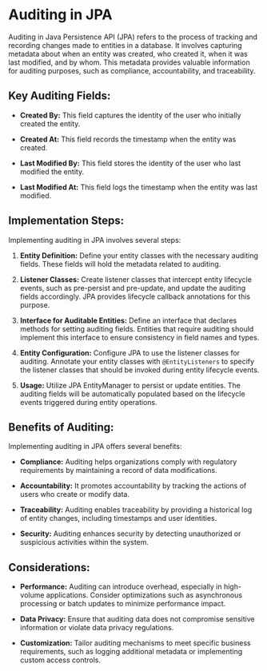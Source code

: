 # Auditing in JPA

Auditing in Java Persistence API (JPA) refers to the process of tracking and recording changes made to entities in a database. It involves capturing metadata about when an entity was created, who created it, when it was last modified, and by whom. This metadata provides valuable information for auditing purposes, such as compliance, accountability, and traceability.

## Key Auditing Fields:

- **Created By:** This field captures the identity of the user who initially created the entity.

- **Created At:** This field records the timestamp when the entity was created.

- **Last Modified By:** This field stores the identity of the user who last modified the entity.

- **Last Modified At:** This field logs the timestamp when the entity was last modified.

## Implementation Steps:

Implementing auditing in JPA involves several steps:

1. **Entity Definition:** Define your entity classes with the necessary auditing fields. These fields will hold the metadata related to auditing.

2. **Listener Classes:** Create listener classes that intercept entity lifecycle events, such as pre-persist and pre-update, and update the auditing fields accordingly. JPA provides lifecycle callback annotations for this purpose.

3. **Interface for Auditable Entities:** Define an interface that declares methods for setting auditing fields. Entities that require auditing should implement this interface to ensure consistency in field names and types.

4. **Entity Configuration:** Configure JPA to use the listener classes for auditing. Annotate your entity classes with `@EntityListeners` to specify the listener classes that should be invoked during entity lifecycle events.

5. **Usage:** Utilize JPA EntityManager to persist or update entities. The auditing fields will be automatically populated based on the lifecycle events triggered during entity operations.

## Benefits of Auditing:

Implementing auditing in JPA offers several benefits:

- **Compliance:** Auditing helps organizations comply with regulatory requirements by maintaining a record of data modifications.

- **Accountability:** It promotes accountability by tracking the actions of users who create or modify data.

- **Traceability:** Auditing enables traceability by providing a historical log of entity changes, including timestamps and user identities.

- **Security:** Auditing enhances security by detecting unauthorized or suspicious activities within the system.

## Considerations:

- **Performance:** Auditing can introduce overhead, especially in high-volume applications. Consider optimizations such as asynchronous processing or batch updates to minimize performance impact.

- **Data Privacy:** Ensure that auditing data does not compromise sensitive information or violate data privacy regulations.

- **Customization:** Tailor auditing mechanisms to meet specific business requirements, such as logging additional metadata or implementing custom access controls.
